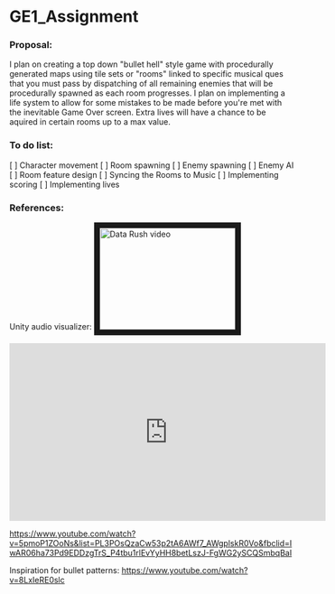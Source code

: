 # GE1_Assignment

### Proposal:
I plan on creating a top down "bullet hell" style game with procedurally generated maps using tile sets or "rooms" linked to specific musical ques that you must pass by dispatching of all remaining enemies that will be procedurally spawned as each room progresses. I plan on implementing a life system to allow for some mistakes to be made before you're met with the inevitable Game Over screen. Extra lives will have a chance to be aquired in certain rooms up to a max value.


### To do list:
[ ] Character movement
[ ] Room spawning
[ ] Enemy spawning
[ ] Enemy AI
[ ] Room feature design
[ ] Syncing the Rooms to Music
[ ] Implementing scoring
[ ] Implementing lives


### References:
Unity audio visualizer:
<a href="http://www.youtube.com/watch?feature=player_embedded&v=5pmoP1ZOoNs
" target="_blank"><img src="http://img.youtube.com/vi/5pmoP1ZOoNs/0.jpg" 
alt="Data Rush video" width="240" height="180" border="10" /></a>

<iframe width="560" height="315" src="https://www.youtube.com/embed/5pmoP1ZOoNs" frameborder="0" allow="accelerometer; autoplay; encrypted-media; gyroscope; picture-in-picture" allowfullscreen></iframe>

https://www.youtube.com/watch?v=5pmoP1ZOoNs&list=PL3POsQzaCw53p2tA6AWf7_AWgplskR0Vo&fbclid=IwAR06ha73Pd9EDDzgTrS_P4tbu1rlEvYyHH8betLszJ-FgWG2ySCQSmbqBaI

Inspiration for bullet patterns:
https://www.youtube.com/watch?v=8LxIeRE0slc
